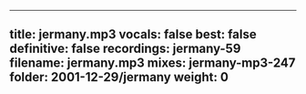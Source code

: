 
---
title: jermany.mp3
vocals: false
best: false
definitive: false
recordings: jermany-59
filename: jermany.mp3
mixes: jermany-mp3-247
folder: 2001-12-29/jermany
weight: 0
---
